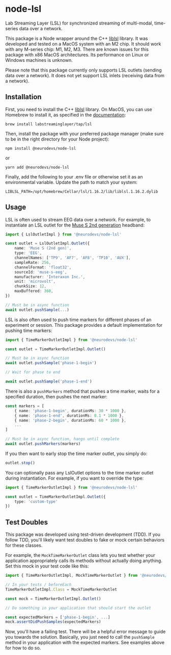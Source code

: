 # node-lsl
Lab Streaming Layer (LSL) for synchronized streaming of multi-modal, time-series data over a network.

This package is a Node wrapper around the C++ [liblsl](https://github.com/sccn/liblsl) library. It was developed and tested on a MacOS system with an M2 chip. It should work with any M-series chip: M1, M2, M3. There are known issues for this package with x86 MacOS architectures. Its performance on Linux or Windows machines is unknown.

Please note that this package currently only supports LSL outlets (sending data over a network). It does not yet support LSL inlets (receiving data from a network).

## Installation

First, you need to install the C++ [liblsl](https://github.com/sccn/liblsl) library. On MacOS, you can use Homebrew to install it, as specified in the [documentation](https://github.com/sccn/liblsl?tab=readme-ov-file#getting-and-using-liblsl):

`brew install labstreaminglayer/tap/lsl`

Then, install the package with your preferred package manager (make sure to be in the right directory for your Node project):

`npm install @neurodevs/node-lsl` 

or 

`yarn add @neurodevs/node-lsl`

Finally, add the following to your .env file or otherwise set it as an environmental variable. Update the path to match your system:

```.env
LIBLSL_PATH=/opt/homebrew/Cellar/lsl/1.16.2/lib/liblsl.1.16.2.dylib
```

## Usage

LSL is often used to stream EEG data over a network. For example, to instantiate an LSL outlet for the [Muse S 2nd generation](https://choosemuse.com/products/muse-s-gen-2) headband:

```typescript
import { LslOutletImpl } from '@neurodevs/node-lsl'

const outlet = LslOutletImpl.Outlet({
    name: 'Muse S (2nd gen)',
    type: 'EEG',
    channelNames: ['TP9', 'AF7', 'AF8', 'TP10', 'AUX'],
    sampleRate: 256,
    channelFormat: 'float32',
    sourceId: 'muse-s-eeg',
    manufacturer: 'Interaxon Inc.',
    unit: 'microvolt',
    chunkSize: 12,
    maxBuffered: 360,
})

// Must be in async function
await outlet.pushSample(...)
```

LSL is also often used to push time markers for different phases of an experiment or session. This package provides a default implementation for pushing time markers:

```typescript
import { TimeMarkerOutletImpl } from '@neurodevs/node-lsl'

const outlet = TimeMarkerOutletImpl.Outlet()

// Must be in async function
await outlet.pushSample('phase-1-begin')

// Wait for phase to end

await outlet.pushSample('phase-1-end')
```

There is also a `pushMarkers` method that pushes a time marker, waits for a specified duration, then pushes the next marker:

```typescript
const markers = [
    { name: 'phase-1-begin', durationMs: 30 * 1000 },
    { name: 'phase-1-end', durationMs: 0.1 * 1000 },
    { name: 'phase-2-begin', durationMs: 60 * 1000 },
    ...
]

// Must be in async function, hangs until complete
await outlet.pushMarkers(markers)
```

If you then want to early stop the time marker outlet, you simply do:

```typescript
outlet.stop()
```

You can optionally pass any LslOutlet options to the time marker outlet during instantiation. For example, if you want to override the type:

```typescript
import { TimeMarkerOutletImpl } from '@neurodevs/node-lsl'

const outlet = TimeMarkerOutletImpl.Outlet({
    type: 'custom-type'
})
```

## Test Doubles

This package was developed using test-driven development (TDD). If you follow TDD, you'll likely want test doubles to fake or mock certain behaviors for these classes.

For example, the `MockTimeMarkerOutlet` class lets you test whether your application appropriately calls its methods without actually doing anything. Set this mock in your test code like this:

```typescript
import { TimeMarkerOutletImpl, MockTimeMarkerOutlet } from '@neurodevs/node-lsl'

// In your tests / beforeEach
TimeMarkerOutletImpl.Class = MockTimeMarkerOutlet

const mock = TimeMarkerOutletImpl.Outlet()

// Do something in your application that should start the outlet

const expectedMarkers = ['phase-1-begin', ...]
mock.assertDidPushSamples(expectedMarkers)
```

Now, you'll have a failing test. There will be a helpful error message to guide you towards the solution. Basically, you just need to call the `pushSample` method in your application with the expected markers. See examples above for how to do so.

